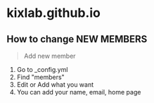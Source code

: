 # kixlab.github.io

How to change NEW MEMBERS
----------------------
> Add new member 
  1. Go to _config.yml
  2. Find "members"
  3. Edit or Add what you want
  4. You can add your name, email, home page

